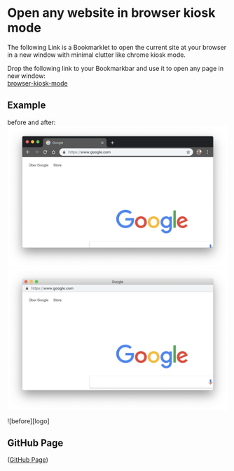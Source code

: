 # Open any website in browser kiosk mode

The following Link is a Bookmarklet to open the current site at your browser in a new window with minimal clutter like chrome kiosk mode.  

Drop the following link to your Bookmarkbar and use it to open any page in new window:  
[browser-kiosk-mode](javascript:(function()%7Bwindow.open(window.location.href%2C%20'_blank'%2C%20'toolbar%3D0%2Clocation%3D0%2Cmenubar%3D0')%7D)())

## Example

before and after:
![before](img/preview-1.png "before") ![after](img/preview-2.png "after")

[before]: img/preview-1.png "before"
![before][logo]

## GitHub Page

([GitHub Page](https://schobner.github.io/browser-kisok-mode/))
